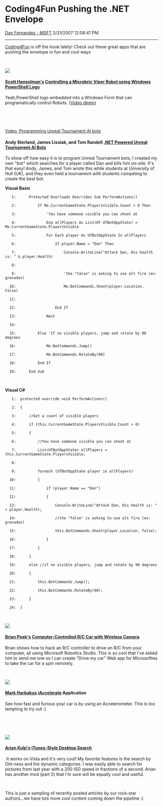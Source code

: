 <div id="page">

# Coding4Fun Pushing the .NET Envelope

[Dan Fernandez -
MSFT](https://social.msdn.microsoft.com/profile/Dan%20Fernandez%20-%20MSFT)
2/21/2007 12:08:41 PM

-----

<div id="content">

[Coding4Fun](http://msdn.com/coding4fun) is off the hook lately\! Check
out these great apps that are pushing the envelope in fun and cool
ways

 

[![](https://channel9.msdn.com/Photos/284221.jpg)](https://channel9.msdn.com/Photos/284221.jpg "https://channel9.msdn.com/Photos/284221.jpg")

#### [Scott Hanselman's](http://www.hanselman.com/blog/) [Controlling a Microbric Viper Robot using Windows PowerShell Logo](http://msdn.microsoft.com/coding4fun/hardware/robotics/article.aspx?articleid=1720128&title=Part+2%3a+Controlling+a+Microbric+Viper+Robot+with+an+IR+Serial+Port+using+.NET+and+PowerShell)

Yeah,PowerShell logo embedded into a Windows Form that can
programatically control Robots. ([Video
demo)](https://channel9.msdn.com/ShowPost.aspx?PostID=284221#284221)

 

 

  
[Video: Programming Unreal Tournament AI
bots](http://soapbox.msn.com/video.aspx?vid=44100721-6a96-4e75-9ea5-acf31aabbd08 "Programming Unreal Tournament AI bots")

#### Andy Sterland, James Lissiak, and Tom Randell [.NET Powered Unreal Tournament AI Bots](http://msdn.microsoft.com/coding4fun/gaming/arcade/article.aspx?articleid=1719502&title=Creating+.NET+AI+Bots+for+Unreal+Tournament)

To show off how easy it is to program Unreal Tournament bots, I created
my own "bot" which searches for a player called Dan and kills him
on-site. It's that easy\! Andy, James, and Tom wrote this while students
at University of Hull (UK), and they even held a tournament with
students competing to create the best bot.

**Visual
Basic**

<div class="csharpcode">

``` alt
   1:      Protected Overloads Overrides Sub PerformActions()
```

``` 
   2:          If Me.CurrentGameState.PlayersVisible.Count > 0 Then
```

``` alt
   3:              'You have someone visible you can shoot at
```

``` 
   4:              Dim allPlayers As List(Of UTBotOppState) = Me.CurrentGameState.PlayersVisible
```

``` alt
   5:              For Each player As UTBotOppState In allPlayers
```

``` 
   6:                  If player.Name = "Dan" Then
```

``` alt
   7:                      Console.WriteLine("Attack Dan, His health is: " & player.Health)
```

``` 
   8:   
```

``` alt
   9:                      'the "false" is asking to use alt fire (ex: grenades)
```

``` 
  10:                      Me.BotCommands.Shoot(player.Location, False)
```

``` alt
  11:   
```

``` 
  12:                  End If
```

``` alt
  13:              Next
```

``` 
  14:   
```

``` alt
  15:          Else 'If no visible players, jump and rotate by 90 degrees
```

``` 
  16:              Me.BotCommands.Jump()
```

``` alt
  17:              Me.BotCommands.RotateBy(90)
```

``` 
  18:          End If
```

``` alt
  19:      End Sub
```

</div>

 

**Visual
C\#**

<div class="csharpcode">

``` alt
   1:  protected override void PerformActions()
```

``` 
   2:  {           
```

``` alt
   3:      //Get a count of visible players
```

``` 
   4:      if (this.CurrentGameState.PlayersVisible.Count > 0)
```

``` alt
   5:      {
```

``` 
   6:          //You have someone visible you can shoot at
```

``` alt
   7:          List<UTBotOppState> allPlayers = this.CurrentGameState.PlayersVisible;
```

``` 
   8:          
```

``` alt
   9:          foreach (UTBotOppState player in allPlayers)
```

``` 
  10:          {
```

``` alt
  11:              if (player.Name == "Dan")
```

``` 
  12:              {
```

``` alt
  13:                  Console.WriteLine("Attack Dan, His health is: " + player.Health);
```

``` 
  14:                  //the "false" is asking to use alt fire (ex: grenades)
```

``` alt
  15:                  this.BotCommands.Shoot(player.Location, false);
```

``` 
  16:              }
```

``` alt
  17:          }
```

``` 
  18:      }
```

``` alt
  19:      else //if no visible players, jump and rotate by 90 degrees
```

``` 
  20:      {                
```

``` alt
  21:          this.BotCommands.Jump();
```

``` 
  22:          this.BotCommands.RotateBy(90);
```

``` alt
  23:      }
```

``` 
  24:  }
```

</div>

 

![](http://www.coding4fun.net/images/ComputerControlledRCCarwithCamera_525E/CIMG02193.jpg)

#### [Brian Peek's](http://www.brianpeek.com/blogs/) [Computer-Controlled R/C Car with Wireless Camera](http://msdn.microsoft.com/coding4fun/hardware/robotics/article.aspx?articleid=1507304&title=Computer-Controlled+R%2fC+Car+with+Camera)

Brian shows how to hack an R/C controller to drive an R/C from your
computer, all using Microsoft Robotics Studio. This is so cool that I've
asked him to send me one so I can create "Drive my car" Web app for
Microsofties to take the car for a spin
remotely.

 

![](http://www.coding4fun.net/images/iAccelerate/figure3.png)

#### [Mark Harbakus](http://blogs.claritycon.com/blogs/mike_harkabus/default.aspx) [iAccelerate](http://msdn.microsoft.com/coding4fun/windows/utility/article.aspx?articleid=1709215&title=iAccelerate) Application

See how fast and furious your car is by using an Accelerometer. This is
too tempting to try out
:)

 

 

![](http://www.coding4fun.net/images/DesktopSearchBrowser_81E8/Image3_thumb1.jpg)

#### [Arian Kulp's](http://www.ariankulp.com/) [iTunes-Style Desktop Search](http://msdn.microsoft.com/coding4fun/windows/utility/article.aspx?articleid=1561920&title=Creating+an+Enhanced+File+Search+Dialog+\(Part+1\))

 It works on Vista and it's very cool\! My favorite features is the
search by Old-ness and the dynamic categories. I was easily able to
search for pictures from last year with a 200 ISO speed in fractions of
a second. Arian has another mod (part 2) that I'm sure will be equally
cool and useful.

 

This is just a sampling of recently posted articles by our rock-star
authors...we have lots more cool content coming down the pipeline :)

</div>

</div>
